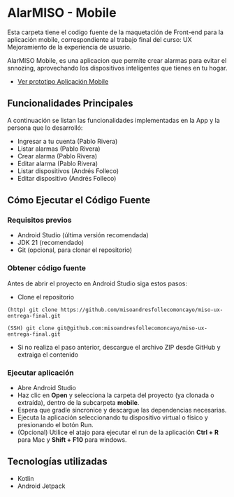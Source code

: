 # AlarMISO - Mobile

Esta carpeta tiene el codigo fuente de la maquetación de Front-end para la aplicación mobile, correspondiente al trabajo final del curso: UX Mejoramiento de la experiencia de usuario.

AlarMISO Mobile, es una aplicacion que permite crear alarmas para evitar el snnozing, aprovechando los dispositivos inteligentes que tienes en tu hogar.

* [Ver prototipo Aplicación Mobile](https://www.figma.com/proto/nys5SfSqGC2WUOJisWk6rZ/MISO---UX-Mejoramiento-de-la-experiencia-de-usuario---Proyecto-Alarmas--Prototipo-?node-id=2042-1517&p=f&t=qu6YcFs3eaQJoaNB-0&scaling=scale-down&content-scaling=fixed&page-id=156%3A2734&starting-point-node-id=2042%3A1517)

## Funcionalidades Principales

A continuación se listan las funcionalidades implementadas en la App y la persona que lo desarrolló:<br/>

- Ingresar a tu cuenta (Pablo Rivera)
- Listar alarmas (Pablo Rivera)
- Crear alarma (Pablo Rivera)
- Editar alarma (Pablo Rivera)
- Listar dispositivos (Andrés Folleco)
- Editar dispositivo (Andrés Folleco)

## Cómo Ejecutar el Código Fuente

### Requisitos previos
- Android Studio (última versión recomendada)
- JDK 21 (recomendado)
- Git (opcional, para clonar el repositorio)

### Obtener código fuente
Antes de abrir el proyecto en Android Studio siga estos pasos:
- Clone el repositorio
````
(http) git clone https://github.com/misoandresfollecomoncayo/miso-ux-entrega-final.git
````
````
(SSH) git clone git@github.com:misoandresfollecomoncayo/miso-ux-entrega-final.git
````
- Si no realiza el paso anterior, descargue el archivo ZIP desde GitHub y extraiga el contenido

### Ejecutar aplicación
- Abre Android Studio
- Haz clic en **Open** y selecciona la carpeta del proyecto (ya clonada o extraída), dentro de la subcarpeta **mobile**.
- Espera que gradle sincronice y descargue las dependencias necesarias.
- Ejecuta la aplicación seleccionando tu dispositivo virtual o físico y presionando el botón Run.
- (Opcional) Utilice el atajo para ejecutar el run de la aplicación **Ctrl + R** para Mac y **Shift + F10** para windows.

## Tecnologías utilizadas

- Kotlin
- Android Jetpack
